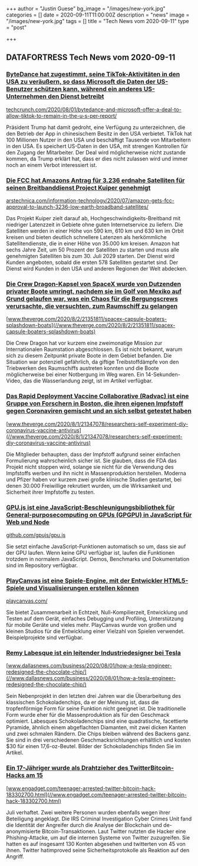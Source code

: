 +++
author = "Justin Guese"
bg_image = "/images/new-york.jpg"
categories = []
date = 2020-09-11T11:00:00Z
description = "news"
image = "/images/new-york.jpg"
tags = []
title = "Tech News vom 2020-09-11"
type = "post"

+++

        
## DATAFORTRESS Tech News vom 2020-09-11





### [ByteDance hat zugestimmt, seine TikTok-Aktivitäten in den USA zu veräußern, so dass Microsoft die Daten der US-Benutzer schützen kann, während ein anderes US-Unternehmen den Dienst betreibt](//techcrunch.com/2020/08/01/bytedance-and-microsoft-offer-a-deal-to-allow-tiktok-to-remain-in-the-u-s-per-report/)


[techcrunch.com/2020/08/01/bytedance-and-microsoft-offer-a-deal-to-allow-tiktok-to-remain-in-the-u-s-per-report/](//techcrunch.com/2020/08/01/bytedance-and-microsoft-offer-a-deal-to-allow-tiktok-to-remain-in-the-u-s-per-report/)


Präsident Trump hat damit gedroht, eine Verfügung zu unterzeichnen, die den Betrieb der App in chinesischem Besitz in den USA verbietet. TikTok hat 100 Millionen Nutzer in den USA und beschäftigt Tausende von Mitarbeitern in den USA. Es speichert US-Daten in den USA, mit strengen Kontrollen für den Zugang der Mitarbeiter. Der Deal wird möglicherweise nicht zustande kommen, da Trump erklärt hat, dass er dies nicht zulassen wird und immer noch an einem Verbot interessiert ist.


### [Die FCC hat Amazons Antrag für 3.236 erdnahe Satelliten für seinen Breitbanddienst Project Kuiper genehmigt](//arstechnica.com/information-technology/2020/07/amazon-gets-fcc-approval-to-launch-3236-low-earth-broadband-satellites/)


[arstechnica.com/information-technology/2020/07/amazon-gets-fcc-approval-to-launch-3236-low-earth-broadband-satellites/](//arstechnica.com/information-technology/2020/07/amazon-gets-fcc-approval-to-launch-3236-low-earth-broadband-satellites/)


Das Projekt Kuiper zielt darauf ab, Hochgeschwindigkeits-Breitband mit niedriger Latenzzeit in Gebiete ohne guten Internetservice zu liefern. Die Satelliten werden in einer Höhe von 590 km, 610 km und 630 km im Orbit kreisen und bieten deutlich schnellere Latenzen als herkömmliche Satellitendienste, die in einer Höhe von 35.000 km kreisen. Amazon hat sechs Jahre Zeit, um 50 Prozent der Satelliten zu starten und muss alle genehmigten Satelliten bis zum 30. Juli 2029 starten. Der Dienst wird Kunden angeboten, sobald die ersten 578 Satelliten gestartet sind. Der Dienst wird Kunden in den USA und anderen Regionen der Welt abdecken.


### [Die Crew Dragon-Kapsel von SpaceX wurde von Dutzenden privater Boote umringt, nachdem sie im Golf von Mexiko auf Grund gelaufen war, was ein Chaos für die Bergungscrews verursachte, die versuchten, zum Raumschiff zu gelangen](//www.theverge.com/2020/8/2/21351811/spacex-capsule-boaters-splashdown-boats)


[www.theverge.com/2020/8/2/21351811/spacex-capsule-boaters-splashdown-boats](//www.theverge.com/2020/8/2/21351811/spacex-capsule-boaters-splashdown-boats)


Die Crew Dragon hat vor kurzem eine zweimonatige Mission zur Internationalen Raumstation abgeschlossen. Es ist nicht bekannt, warum sich zu diesem Zeitpunkt private Boote in dem Gebiet befanden. Die Situation war potenziell gefährlich, da giftige Treibstoffdämpfe von den Triebwerken des Raumschiffs austreten konnten und die Boote möglicherweise bei einer Notbergung im Weg waren. Ein 14-Sekunden-Video, das die Wasserlandung zeigt, ist im Artikel verfügbar.


### [Das Rapid Deployment Vaccine Collaborative (Radvac) ist eine Gruppe von Forschern in Boston, die ihren eigenen Impfstoff gegen Coronaviren gemischt und an sich selbst getestet haben](//www.theverge.com/2020/8/1/21347078/researchers-self-experiment-diy-coronavirus-vaccine-antivirus)


[www.theverge.com/2020/8/1/21347078/researchers-self-experiment-diy-coronavirus-vaccine-antivirus](//www.theverge.com/2020/8/1/21347078/researchers-self-experiment-diy-coronavirus-vaccine-antivirus)


Die Mitglieder behaupten, dass der Impfstoff aufgrund seiner einfachen Formulierung wahrscheinlich sicher ist. Sie glauben, dass die FDA das Projekt nicht stoppen wird, solange sie nicht für die Verwendung des Impfstoffs werben und ihn nicht in Massenproduktion herstellen. Moderna und Pfizer haben vor kurzem zwei große klinische Studien gestartet, bei denen 30.000 Freiwillige rekrutiert wurden, um die Wirksamkeit und Sicherheit ihrer Impfstoffe zu testen.


### [GPU.js ist eine JavaScript-Beschleunigungsbibliothek für General-purposecomputing on GPUs (GPGPU) in JavaScript für Web und Node](//github.com/gpujs/gpu.js)


[github.com/gpujs/gpu.js](//github.com/gpujs/gpu.js)


Sie setzt einfache JavaScript-Funktionen automatisch so um, dass sie auf der GPU laufen. Wenn keine GPU verfügbar ist, laufen die Funktionen trotzdem in normalem JavaScript. Demos, Benchmarks und Dokumentation sind im Repository verfügbar.


### [PlayCanvas ist eine Spiele-Engine, mit der Entwickler HTML5-Spiele und Visualisierungen erstellen können](//playcanvas.com/)


[playcanvas.com/](//playcanvas.com/)


Sie bietet Zusammenarbeit in Echtzeit, Null-Kompilierzeit, Entwicklung und Testen auf dem Gerät, einfaches Debugging und Profiling, Unterstützung für mobile Geräte und vieles mehr. PlayCanvas wurde von großen und kleinen Studios für die Entwicklung einer Vielzahl von Spielen verwendet. Beispielprojekte sind verfügbar.


### [Remy Labesque ist ein leitender Industriedesigner bei Tesla](//www.dallasnews.com/business/2020/08/01/how-a-tesla-engineer-redesigned-the-chocolate-chip/)


[www.dallasnews.com/business/2020/08/01/how-a-tesla-engineer-redesigned-the-chocolate-chip/](//www.dallasnews.com/business/2020/08/01/how-a-tesla-engineer-redesigned-the-chocolate-chip/)


Sein Nebenprojekt in den letzten drei Jahren war die Überarbeitung des klassischen Schokoladenchips, da er der Meinung ist, dass die tropfenförmige Form für seine Funktion nicht geeignet ist. Die traditionelle Form wurde eher für die Massenproduktion als für den Geschmack optimiert. Labesques Schokoladenchips sind eine quadratische, facettierte Pyramide, ähnlich einem abgeflachten Diamanten, mit zwei dicken Kanten und zwei schmalen Rändern. Die Chips bleiben während des Backens ganz. Sie sind in drei verschiedenen Geschmacksrichtungen erhältlich und kosten $30 für einen 17,6-oz-Beutel. Bilder der Schokoladenchips finden Sie im Artikel.


### [Ein 17-Jähriger wurde als Drahtzieher des TwitterBitcoin-Hacks am 15](//www.engadget.com/teenager-arrested-twitter-bitcoin-hack-183302700.html)


[www.engadget.com/teenager-arrested-twitter-bitcoin-hack-183302700.html](//www.engadget.com/teenager-arrested-twitter-bitcoin-hack-183302700.html)


Juli verhaftet. Zwei weitere Personen wurden ebenfalls wegen ihrer Beteiligung angeklagt. Die IRS Criminal Investigation Cyber Crimes Unit fand die Identität der Angreifer durch die Analyse der Blockchain und de-anonymisierte Bitcoin-Transaktionen. Laut Twitter nutzten die Hacker eine Phishing-Attacke, um auf die internen Systeme von Twitter zuzugreifen. Sie hatten es auf insgesamt 130 Konten abgesehen und twitterten von 45 von ihnen. Twitter hatimproved seine Sicherheitsprotokolle als Reaktion auf den Angriff.